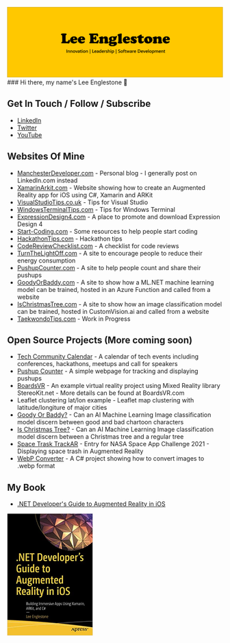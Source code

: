 <img src="images/header.png">
### Hi there, my name's Lee Englestone 👋

## Get In Touch / Follow / Subscribe

-  [LinkedIn](https://www.linkedin.com/in/leeenglestone/) 
-  [Twitter](https://www.twitter.com/leeenglestone/) 
-  [YouTube](https://www.youtube.com/user/LeeEnglestone)


## Websites Of Mine
-  [ManchesterDeveloper.com](https://manchesterdeveloper.com/) - Personal blog - I generally post on LinkedIn.com instead
-  [XamarinArkit.com](https://XamarinArkit.com/) - Website showing how to create an Augmented Reality app for iOS using C#, Xamarin and ARKit 
-  [VisualStudioTips.co.uk](https://visualstudiotips.co.uk/) - Tips for Visual Studio
-  [WindowsTerminalTips.com](https://windowsterminaltips.com/) - Tips for Windows Terminal
-  [ExpressionDesign4.com](https://expressiondesign4.com/) - A place to promote and download Expression Design 4
-  [Start-Coding.com](https://start-coding.com/) - Some resources to help people start coding
-  [HackathonTips.com](https://hackathontips.com/) - Hackathon tips
-  [CodeReviewChecklist.com](https://codereviewchecklist.com/) - A checklist for code reviews
-  [TurnTheLightOff.com](https://turnthelightoff.com/) - A site to encourage people to reduce their energy consumption
-  [PushupCounter.com](https://pushupcounter.com/) - A site to help people count and share their pushups
-  [GoodyOrBaddy.com](https://goodyorbaddy.com) - A site to show how a ML.NET machine learning model can be trained, hosted in an Azure Function and called from a website
-  [IsChristmasTree.com](https://IsChristmasTree.com) - A site to show how an image classification model can be trained, hosted in CustomVision.ai and called from a website
-  [TaekwondoTips.com](https://TaekwondoTips.com) - Work in Progress

## Open Source Projects (More coming soon)
- [Tech Community Calendar](https://github.com/Avanade/TechCommunityCalendar) - A calendar of tech events including conferences, hackathons, meetups and call for speakers
- [Pushup Counter](https://github.com/leeenglestone/PushupCounterPublic) - A simple webpage for tracking and displaying pushups
- [BoardsVR](https://github.com/leeenglestone/BoardsVR) - An example virtual reality project using Mixed Reality library StereoKit.net - More details can be found at BoardsVR.com
- Leaflet clustering lat/lon example - Leaflet map clustering with latitude/longiture of major cities
- [Goody Or Baddy?](https://github.com/leeenglestone/GoodyOrBaddy) - Can an AI Machine Learning Image classification model discern between good and bad chartoon characters
- [Is Christmas Tree?](https://github.com/leeenglestone/IsChristmasTree) - Can an AI Machine Learning Image classification model discern between a Christmas tree and a regular tree
- [Space Trask TrackAR](https://github.com/leeenglestone/SpaceTrashTrackAR) - Entry for NASA Space App Challenge 2021 - Displaying space trash in Augmented Reality
- [WebP Converter](https://github.com/leeenglestone/WebPConverter) - A C# project showing how to convert images to .webp format

## My Book
-  [.NET Developer's Guide to Augmented Reality in iOS](https://amzn.to/348yS9K)

<img src="images/book.jpg" width=200>

